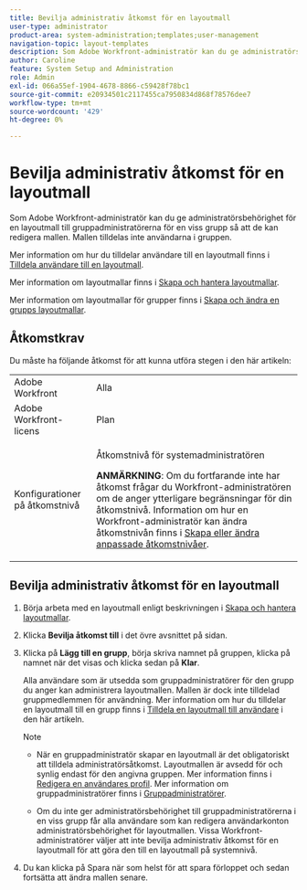 ```yaml
---
title: Bevilja administrativ åtkomst för en layoutmall
user-type: administrator
product-area: system-administration;templates;user-management
navigation-topic: layout-templates
description: Som Adobe Workfront-administratör kan du ge administratörsbehörighet för en layoutmall till gruppadministratörerna för en viss grupp så att de kan redigera mallen. Mallen tilldelas inte användarna i gruppen.
author: Caroline
feature: System Setup and Administration
role: Admin
exl-id: 066a55ef-1904-4678-8866-c59428f78bc1
source-git-commit: e20934501c2117455ca7950834d868f78576dee7
workflow-type: tm+mt
source-wordcount: '429'
ht-degree: 0%

---
```


# Bevilja administrativ åtkomst för en layoutmall

Som Adobe Workfront-administratör kan du ge administratörsbehörighet för en layoutmall till gruppadministratörerna för en viss grupp så att de kan redigera mallen. Mallen tilldelas inte användarna i gruppen.

Mer information om hur du tilldelar användare till en layoutmall finns i [Tilldela användare till en layoutmall](../../../administration-and-setup/customize-workfront/use-layout-templates/assign-users-to-layout-template.md).

Mer information om layoutmallar finns i [Skapa och hantera layoutmallar](../../../administration-and-setup/customize-workfront/use-layout-templates/create-and-manage-layout-templates.md).

Mer information om layoutmallar för grupper finns i [Skapa och ändra en grupps layoutmallar](../../../administration-and-setup/manage-groups/work-with-group-objects/create-and-modify-a-groups-layout-templates.md).

## Åtkomstkrav

Du måste ha följande åtkomst för att kunna utföra stegen i den här artikeln:

<table style="table-layout:auto"> 
 <col> 
 <col> 
 <tbody> 
  <tr> 
   <td role="rowheader">Adobe Workfront</td> 
   <td>Alla</td> 
  </tr> 
  <tr> 
   <td role="rowheader">Adobe Workfront-licens</td> 
   <td>Plan</td> 
  </tr> 
  <tr> 
   <td role="rowheader">Konfigurationer på åtkomstnivå</td> 
   <td><p>Åtkomstnivå för systemadministratören</p><p><b>ANMÄRKNING</b>: Om du fortfarande inte har åtkomst frågar du Workfront-administratören om de anger ytterligare begränsningar för din åtkomstnivå. Information om hur en Workfront-administratör kan ändra åtkomstnivån finns i <a href="../../../administration-and-setup/add-users/configure-and-grant-access/create-modify-access-levels.md" class="MCXref xref">Skapa eller ändra anpassade åtkomstnivåer</a>.</p> </td> 
  </tr> 
 </tbody> 
</table>

## Bevilja administrativ åtkomst för en layoutmall

1. Börja arbeta med en layoutmall enligt beskrivningen i [Skapa och hantera layoutmallar](../../../administration-and-setup/customize-workfront/use-layout-templates/create-and-manage-layout-templates.md).
1. Klicka **Bevilja åtkomst till** i det övre avsnittet på sidan.
1. Klicka på **Lägg till en grupp**, börja skriva namnet på gruppen, klicka på namnet när det visas och klicka sedan på **Klar**.

   Alla användare som är utsedda som gruppadministratörer för den grupp du anger kan administrera layoutmallen. Mallen är dock inte tilldelad gruppmedlemmen för användning. Mer information om hur du tilldelar en layoutmall till en grupp finns i [Tilldela en layoutmall till användare](../../../administration-and-setup/customize-workfront/use-layout-templates/assign-users-to-layout-template.md#assign) i den här artikeln.

   >[!NOTE]
   >
   >* När en gruppadministratör skapar en layoutmall är det obligatoriskt att tilldela administratörsåtkomst. Layoutmallen är avsedd för och synlig endast för den angivna gruppen. Mer information finns i [Redigera en användares profil](../../../administration-and-setup/add-users/create-and-manage-users/edit-a-users-profile.md). Mer information om gruppadministratörer finns i [Gruppadministratörer](../../../administration-and-setup/manage-groups/group-roles/group-administrators.md).
   >   
   >* Om du inte ger administratörsbehörighet till gruppadministratörerna i en viss grupp får alla användare som kan redigera användarkonton administratörsbehörighet för layoutmallen. Vissa Workfront-administratörer väljer att inte bevilja administrativ åtkomst för en layoutmall för att göra den till en layoutmall på systemnivå.


1. Du kan klicka på Spara när som helst för att spara förloppet och sedan fortsätta att ändra mallen senare.
